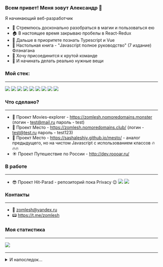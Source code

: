 ### Всем привет! Меня зовут Александр 👋

Я начинающий веб-разработчик

- 🔭 Стремлюсь досконально разобраться в магии и пользоваться ею
- 🏠 В настоящее время закрываю пробелы в React-Redux
- 🏫 Дальше в приоритете познать Typescript и Vue
- 📖 Настольная книга - "Javascript полное руководство" (7 издание) Флэнагана  
- 💪 Хочу присоединится к крутой команде
- 🚀 И начинать делать реально нужные вещи  

### Мой стек:

---

<img src='https://img.shields.io/badge/HTML5-E34F26?style=for-the-badge&logo=html5&logoColor=white'> <img src='https://img.shields.io/badge/CSS3-1572B6?style=for-the-badge&logo=css3&logoColor=white'> <img src='https://img.shields.io/badge/JavaScript-F7DF1E?style=for-the-badge&logo=javascript&logoColor=black' > <img src='https://img.shields.io/badge/React-20232A?style=for-the-badge&logo=react&logoColor=61DAFB' > <img src='https://img.shields.io/badge/Node.js-43853D?style=for-the-badge&logo=node.js&logoColor=white' > <img src='https://img.shields.io/badge/Express.js-404D59?style=for-the-badge' > <img src='https://img.shields.io/badge/MongoDB-4EA94B?style=for-the-badge&logo=mongodb&logoColor=white'> <img src='https://img.shields.io/badge/GitHub-100000?style=for-the-badge&logo=github&logoColor=white' > <img src='https://img.shields.io/badge/Slack-4A154B?style=for-the-badge&logo=slack&logoColor=white' >

### Что сделано?

---

- 🎥 Проект Movies-explorer - https://zomlesh.nomoredomains.monster (логин - test@mail.ru пароль - test)
- 🏰 Проект Место - https://zomlesh.nomoredomains.club/ (логин - test@test.ru пароль - test123)
- 🏰 Проект Место - https://sashaleshiy.github.io/mesto/ - аналог предыдущего, но на чистом Javascript c использованием классов 🔥🔥🔥
- ☀️ Проект Путешествие по России - http://dev.roooar.ru/

### В работе

---

- 😎 Проект Hit-Parad - репозиторий пока Privacy 😉 <img src='https://img.shields.io/badge/Redux-593D88?style=for-the-badge&logo=redux&logoColor=white'> <img src='https://img.shields.io/badge/React-20232A?style=for-the-badge&logo=react&logoColor=61DAFB' >

### Контакты

---
- 📧 zomlesh@yandex.ru
- 📟 https://t.me/zomlesh 

### Моя статистика
---

<img src='https://github-readme-stats.vercel.app/api?username=SashaLeshiy' >

---

<details>
  <summary>И напоследок...</summary>
  
  Спасибо, что изучили мой профиль!
  
  
  ![bart-like](./simpsons-dance.gif)
  
</details>


<!--
**SashaLeshiy/SashaLeshiy** is a ✨ _special_ ✨ repository because its `README.md` (this file) appears on your GitHub profile.

Here are some ideas to get you started:

- 🔭 I’m currently working on ...
- 🌱 I’m currently learning ...
- 👯 I’m looking to collaborate on ...
- 🤔 I’m looking for help with ...
- 💬 Ask me about ...
- 📫 How to reach me: ...
- 😄 Pronouns: ...
- ⚡ Fun fact: ...
-->
